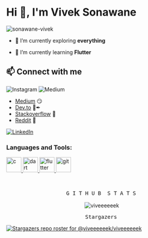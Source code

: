 <h1 align="left">Hi 👋, I'm Vivek Sonawane</h1>

<p align="left"> <img src="https://komarev.com/ghpvc/?username=sonawane-vivek&label=Profile%20views&color=0e75b6&style=flat" alt="sonawane-vivek" /> </p>

- 🔭 I’m currently exploring **everything**

- 🌱 I’m currently learning **Flutter**




## 📫 Connect with me
![Instagram](https://img.shields.io/badge/<dev.v1v3k>-%23E4405F.svg?style=for-the-badge&logo=Instagram&logoColor=white)
![Medium](https://img.shields.io/badge/Medium<@viveeeeeek>-%23000000.svg?style=for-the-badge&logo=Medium&logoColor=white)

- [Medium](https://medium.com/@viveeeeeek) 😏
- [Dev.to](https://dev.to/sonawanevivek) 🔨✒
- [Stackoverflow](https://stackoverflow.com/users/14314951/v1v3k) 💌
- [Reddit](https://www.reddit.com/user/viveeeeeek) 💌


<a href="<Dev.to>">![LinkedIn](https://img.shields.io/badge/LinkedIn-0077B5?style=for-the-badge&logo=linkedin&logoColor=white)</a>




<h3 align="left">Languages and Tools:</h3>
<p align="left"> <a href="https://www.cprogramming.com/" target="_blank"> <img src="https://devicons.github.io/devicon/devicon.git/icons/c/c-original.svg" alt="c" width="40" height="40"/> </a> <a href="https://dart.dev" target="_blank"> <img src="https://www.vectorlogo.zone/logos/dartlang/dartlang-icon.svg" alt="dart" width="40" height="40"/> </a> <a href="https://flutter.dev" target="_blank"> <img src="https://www.vectorlogo.zone/logos/flutterio/flutterio-icon.svg" alt="flutter" width="40" height="40"/> </a> <a href="https://git-scm.com/" target="_blank"> <img src="https://www.vectorlogo.zone/logos/git-scm/git-scm-icon.svg" alt="git" width="40" height="40"/> </a> </p>

<br>


<div align="center">
    <pre>G I T H U B  S T A T S</pre>
    <p>&nbsp;<img align="center" src="https://github-readme-stats.vercel.app/api?username=viveeeeeek&show_icons=true&locale=en" alt="viveeeeeek" /></p>
</div>


<div align="center">
    <pre>Stargazers</pre>
</div>

[![Stargazers repo roster for @viveeeeeek/viveeeeeek](https://reporoster.com/stars/viveeeeeek/viveeeeeek)](https://github.com/viveeeeeek/viveeeeeek/)
